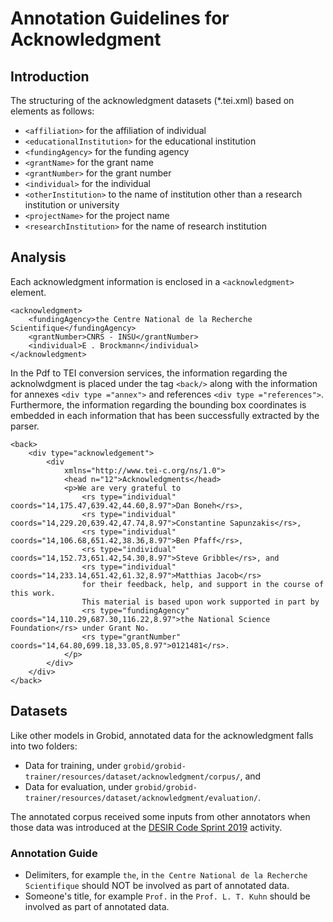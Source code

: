 # Annotation Guidelines for Acknowledgment

## Introduction

The structuring of the acknowledgment datasets (*.tei.xml) based on elements as follows: 

* `<affiliation>` for the affiliation of individual
* `<educationalInstitution>` for the educational institution
* `<fundingAgency>` for the funding agency
* `<grantName>` for the grant name
* `<grantNumber>` for the grant number
* `<individual>` for the individual
* `<otherInstitution>` to the name of institution other than a research institution or university
* `<projectName>` for the project name
* `<researchInstitution>` for the name of research institution

## Analysis
Each acknowledgment information is enclosed in a `<acknowledgment>` element.

```
<acknowledgment>
	<fundingAgency>the Centre National de la Recherche Scientifique</fundingAgency>
	<grantNumber>CNRS - INSU</grantNumber>
	<individual>E . Brockmann</individual>
</acknowledgment>
```

In the Pdf to TEI conversion services, the information regarding the acknolwdgment is placed under the tag `<back/>` along with the information for annexes  `<div type ="annex">` and references `<div type ="references">`. Furthermore, the information regarding the bounding box coordinates is embedded in each information that has been successfully extracted by the parser.

```
<back>
    <div type="acknowledgement">
        <div
            xmlns="http://www.tei-c.org/ns/1.0">
            <head n="12">Acknowledgments</head>
            <p>We are very grateful to 
                <rs type="individual" coords="14,175.47,639.42,44.60,8.97">Dan Boneh</rs>, 
                <rs type="individual" coords="14,229.20,639.42,47.74,8.97">Constantine Sapunzakis</rs>, 
                <rs type="individual" coords="14,106.68,651.42,38.36,8.97">Ben Pfaff</rs>, 
                <rs type="individual" coords="14,152.73,651.42,54.30,8.97">Steve Gribble</rs>, and 
                <rs type="individual" coords="14,233.14,651.42,61.32,8.97">Matthias Jacob</rs> 
                for their feedback, help, and support in the course of this work. 
                This material is based upon work supported in part by 
                <rs type="fundingAgency" coords="14,110.29,687.30,116.22,8.97">the National Science Foundation</rs> under Grant No. 
                <rs type="grantNumber" coords="14,64.80,699.18,33.05,8.97">0121481</rs>.
            </p>
        </div>
    </div>
</back>
```

## Datasets
Like other models in Grobid, annotated data for the acknowledgment falls into two folders:
- Data for training, under `grobid/grobid-trainer/resources/dataset/acknowledgment/corpus/`, and 
- Data for evaluation, under `grobid/grobid-trainer/resources/dataset/acknowledgment/evaluation/`.

The annotated corpus received some inputs from other annotators when those data was introduced at the [DESIR Code Sprint 2019](https://desircodesprint.sciencesconf.org/) activity.

### Annotation Guide
- Delimiters, for example `the`, in `the Centre National de la Recherche Scientifique` should NOT be involved as part of annotated data.
- Someone's title, for example `Prof.` in the `Prof. L. T. Kuhn` should be involved as part of annotated data.






